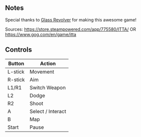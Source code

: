 ## Notes

Special thanks to [Glass Revolver](https://glass-revolver.github.io/) for making this awesome game!

Sources: https://store.steampowered.com/app/775580/ITTA/ OR https://www.gog.com/en/game/itta

## Controls

| Button | Action |
|--|--| 
|L-stick |Movement|
|R-stick|Aim|
|L1/R1|Switch Weapon|
|L2|Dodge|
|R2|Shoot|
|A|Select / Interact|
|B|Map|
|Start|Pause|


